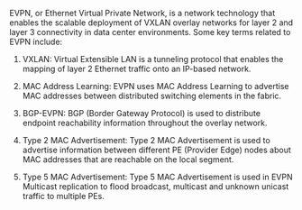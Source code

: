 EVPN, or Ethernet Virtual Private Network, is a network technology that enables the scalable deployment of VXLAN overlay networks for layer 2 and layer 3 connectivity in data center environments. Some key terms related to EVPN include:

1. VXLAN: Virtual Extensible LAN is a tunneling protocol that enables the mapping of layer 2 Ethernet traffic onto an IP-based network.

2. MAC Address Learning: EVPN uses MAC Address Learning to advertise MAC addresses between distributed switching elements in the fabric.

3. BGP-EVPN: BGP (Border Gateway Protocol) is used to distribute endpoint reachability information throughout the overlay network.

4. Type 2 MAC Advertisement: Type 2 MAC Advertisement is used to advertise information between different PE (Provider Edge) nodes about MAC addresses that are reachable on the local segment.

5. Type 5 MAC Advertisement: Type 5 MAC Advertisement is used in EVPN Multicast replication to flood broadcast, multicast and unknown unicast traffic to multiple PEs.
